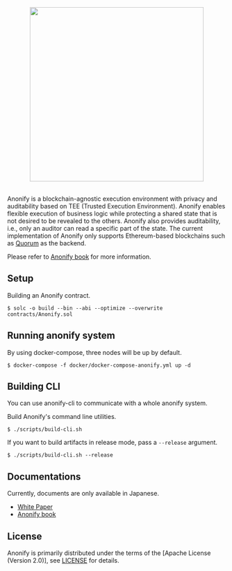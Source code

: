 <div align="center">
<img src="https://user-images.githubusercontent.com/10915207/81931155-9c178e80-9624-11ea-9a32-5ad7985d1cb3.png" width="400px">
</div>
</br>

Anonify is a blockchain-agnostic execution environment with privacy and auditability based on TEE (Trusted Execution Environment). Anonify enables flexible execution of business logic while protecting a shared state that is not desired to be revealed to the others. Anonify also provides auditability, i.e., only an auditor can read a specific part of the state. The current implementation of Anonify only supports Ethereum-based blockchains such as [Quorum](https://github.com/jpmorganchase/quorum) as the backend.

Please refer to [Anonify book](https://layerxcom.github.io/anonify-book/) for more information.

## Setup
Building an Anonify contract.
```
$ solc -o build --bin --abi --optimize --overwrite contracts/Anonify.sol
```

## Running anonify system
By using docker-compose, three nodes will be up by default.

```
$ docker-compose -f docker/docker-compose-anonify.yml up -d
```

## Building CLI
You can use anonify-cli to communicate with a whole anonify system.

Build Anonify's command line utilities.
```
$ ./scripts/build-cli.sh
```

If you want to build artifacts in release mode, pass a `--release` argument.
```
$ ./scripts/build-cli.sh --release
```

## Documentations
Currently, documents are only available in Japanese.

- [White Paper](https://layerx.co.jp/anonify-white-paper/)
- [Anonify book](https://layerxcom.github.io/anonify-book/)

## License

Anonify is primarily distributed under the terms of the [Apache License (Version 2.0)], see [LICENSE](https://github.com/LayerXcom/anonify/blob/master/LICENSE) for details.
